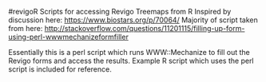 #revigoR
Scripts for accessing Revigo Treemaps from R
Inspired by discussion here: https://www.biostars.org/p/70064/
Majority of script taken from here: http://stackoverflow.com/questions/11201115/filling-up-form-using-perl-wwwmechanizeformfiller

Essentially this is a perl script which runs WWW::Mechanize to fill out the Revigo forms and access the results.
Example R script which uses the perl script is included for reference.

